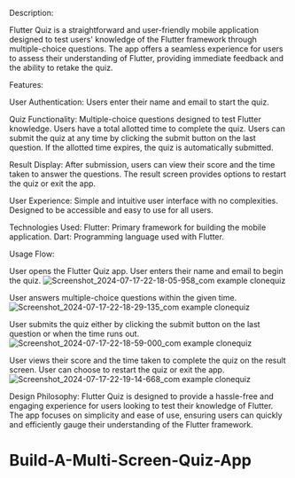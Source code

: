 Description:

Flutter Quiz is a straightforward and user-friendly mobile application designed to test users' knowledge of the Flutter framework through multiple-choice questions. The app offers a seamless experience for users to assess their understanding of Flutter, providing immediate feedback and the ability to retake the quiz.

Features:

User Authentication:
Users enter their name and email to start the quiz.

Quiz Functionality:
Multiple-choice questions designed to test Flutter knowledge.
Users have a total allotted time to complete the quiz.
Users can submit the quiz at any time by clicking the submit button on the last question.
If the allotted time expires, the quiz is automatically submitted.

Result Display:
After submission, users can view their score and the time taken to answer the questions.
The result screen provides options to restart the quiz or exit the app.

User Experience:
Simple and intuitive user interface with no complexities.
Designed to be accessible and easy to use for all users.

Technologies Used:
Flutter: Primary framework for building the mobile application.
Dart: Programming language used with Flutter.

Usage Flow:

User opens the Flutter Quiz app.
User enters their name and email to begin the quiz.
![Screenshot_2024-07-17-22-18-05-958_com example clonequiz](https://github.com/user-attachments/assets/d1cad160-8973-483e-b127-25a16add3dce)

User answers multiple-choice questions within the given time.
![Screenshot_2024-07-17-22-18-29-135_com example clonequiz](https://github.com/user-attachments/assets/f14d206e-1699-49da-86ac-3c5b336026c4)

User submits the quiz either by clicking the submit button on the last question or when the time runs out.
![Screenshot_2024-07-17-22-18-59-000_com example clonequiz](https://github.com/user-attachments/assets/bff79657-3bad-4f88-bf89-98169d07594c)

User views their score and the time taken to complete the quiz on the result screen.
User can choose to restart the quiz or exit the app.
![Screenshot_2024-07-17-22-19-14-668_com example clonequiz](https://github.com/user-attachments/assets/b87c19e1-8104-46f9-b6cc-eaae34af6131)

Design Philosophy:
Flutter Quiz is designed to provide a hassle-free and engaging experience for users looking to test their knowledge of Flutter. The app focuses on simplicity and ease of use, ensuring users can quickly and efficiently gauge their understanding of the Flutter framework.
# Build-A-Multi-Screen-Quiz-App

